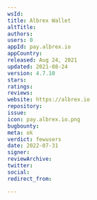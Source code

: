 ```yaml
---
wsId: 
title: Albrex Wallet
altTitle: 
authors: 
users: 0
appId: pay.albrex.io
appCountry: 
released: Aug 24, 2021
updated: 2021-08-24
version: 4.7.10
stars: 
ratings: 
reviews: 
website: https://albrex.io
repository: 
issue: 
icon: pay.albrex.io.png
bugbounty: 
meta: ok
verdict: fewusers
date: 2022-07-31
signer: 
reviewArchive: 
twitter: 
social: 
redirect_from: 

---
```


